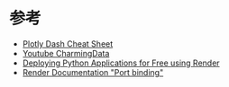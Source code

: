 # 参考
- [Plotly Dash Cheat Sheet](https://docs.google.com/document/d/15P9TIIxKHujkesBnYL_4nLU3Pr9AEKw12Ov-X1Bca7s/view)
- [Youtube CharmingData](https://www.youtube.com/@CharmingData/videos)
- [Deploying Python Applications for Free using Render](https://melbdataguy.medium.com/deploying-python-applications-for-free-using-render-90d7a0442dd4)
- [Render Documentation "Port binding"](https://docs.render.com/web-services#port-binding)
